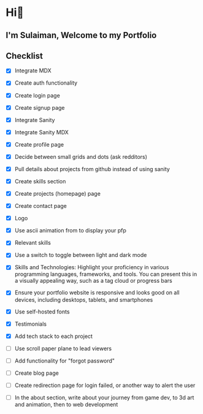# Hi👋

## I'm Sulaiman, Welcome to my Portfolio

## Checklist

- [x] Integrate MDX
- [x] Create auth functionality
- [x] Create login page
- [x] Create signup page
- [x] Integrate Sanity
- [x] Integrate Sanity MDX
- [x] Create profile page
- [x] Decide between small grids and dots (ask redditors)
- [x] Pull details about projects from github instead of using sanity
- [x] Create skills section
- [x] Create projects (homepage) page
- [x] Create contact page
- [x] Logo
- [x] Use ascii animation from to display your pfp
- [x] Relevant skills
- [x] Use a switch to toggle between light and dark mode
- [x] Skills and Technologies: Highlight your proficiency in various programming languages, frameworks, and tools. You can present this in a visually appealing way, such as a tag cloud or progress bars
- [x] Ensure your portfolio website is responsive and looks good on all devices, including desktops, tablets, and smartphones
- [x] Use self-hosted fonts
- [x] Testimonials
- [x] Add tech stack to each project
- [ ] Use scroll paper plane to lead viewers

- [ ] Add functionality for "forgot password"
- [ ] Create blog page
- [ ] Create redirection page for login failed, or another way to alert the user
- [ ] In the about section, write about your journey from game dev, to 3d art and animation, then to web development
